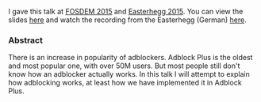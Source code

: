I gave this talk at [FOSDEM 2015][1] and [Easterhegg 2015][2]. You can view the
slides [here][3] and watch the recording from the Easterhegg (German) [here][4].

### Abstract

There is an increase in popularity of adblockers. Adblock Plus is the oldest and
most popular one, with over 50M users. But most people still don't know how an
adblocker actually works. In this talk I will attempt to explain how adblocking
works, at least how we have implemented it in Adblock Plus.


[1]: https://fosdem.org/2015/schedule/event/how_adblockers_work/
[2]: https://eh15.easterhegg.eu/
[3]: https://snoack.github.io/how-adblockers-work/
[4]: https://media.ccc.de/browse/conferences/eh2015/eh15_-_7_-__-_saal_-_201504052100_-_lightning_talks.html#video&t=197

